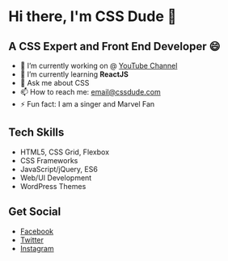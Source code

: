 # Hi there, I'm CSS Dude 👋

<!--
**cssdude/cssdude** is a ✨ _special_ ✨ repository because its `README.md` (this file) appears on your GitHub profile. -->

## A CSS Expert and Front End Developer 😄

- 🔭 I’m currently working on @ [YouTube Channel](https://www.youtube.com/channel/UCKwL411VwRehvknpgsk46Wg)
- 🌱 I’m currently learning **ReactJS**
- 💬 Ask me about CSS
- 📫 How to reach me: email@cssdude.com
- ⚡ Fun fact: I am a singer and Marvel Fan

## Tech Skills
- HTML5, CSS Grid, Flexbox
- CSS Frameworks
- JavaScript/jQuery, ES6
- Web/UI Development
- WordPress Themes

## Get Social
- [Facebook](https://www.facebook.com/cssdude)
- [Twitter](https://www.twitter.com/css_dude)
- [Instagram](https://www.instagram.com/cssdude)
